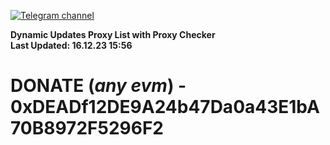 [![Telegram channel](https://img.shields.io/endpoint?url=https://runkit.io/damiankrawczyk/telegram-badge/branches/master?url=https://t.me/n4z4v0d)](https://t.me/n4z4v0d) 

**Dynamic Updates Proxy List with Proxy Checker**  
**Last Updated: 16.12.23 15:56**

# DONATE (_any evm_) - 0xDEADf12DE9A24b47Da0a43E1bA70B8972F5296F2
